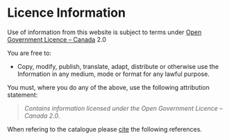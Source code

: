 # Licence Information

Use of information from this website is subject to terms under [Open Government Licence &ndash; Canada](https://open.canada.ca/en/open-government-licence-canada) 2.0

You are free to:
- Copy, modify, publish, translate, adapt, distribute or otherwise use the Information in any medium, mode or format for any lawful purpose.

You must, where you do any of the above, use the following attribution statement:

> *Contains information licensed under the Open Government Licence &ndash; Canada 2.0.*

When refering to the catalogue please [cite](https://orca.research.sfu.ca/johnf/faq.html#how-to-use-this-site) the following references.
